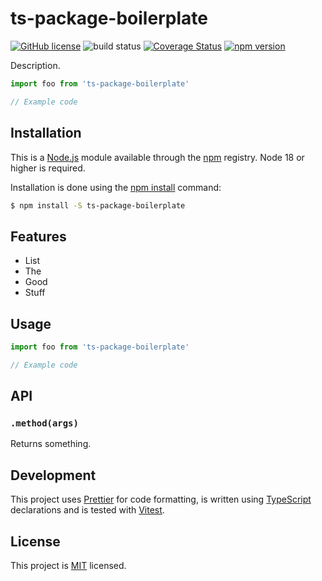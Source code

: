 # ts-package-boilerplate

[![GitHub license](https://img.shields.io/badge/license-MIT-blue.svg)](https://github.com/i-like-robots/ts-package-boilerplate/blob/master/LICENSE) ![build status](https://github.com/i-like-robots/ts-package-boilerplate/actions/workflows/test.yml/badge.svg?branch=main) [![Coverage Status](https://coveralls.io/repos/github/i-like-robots/ts-package-boilerplate/badge.svg?branch=main)](https://coveralls.io/github/i-like-robots/project-name) [![npm version](https://img.shields.io/npm/v/project-name/beta.svg?style=flat)](https://www.npmjs.com/package/project-name)

Description.

```js
import foo from 'ts-package-boilerplate'

// Example code
```

## Installation

This is a [Node.js] module available through the [npm] registry. Node 18 or higher is required.

Installation is done using the [npm install] command:

```sh
$ npm install -S ts-package-boilerplate
```

[node.js]: https://nodejs.org/
[npm]: http://npmjs.com/
[npm install]: https://docs.npmjs.com/getting-started/installing-npm-packages-locally

## Features

- List
- The
- Good
- Stuff

## Usage

```js
import foo from 'ts-package-boilerplate'

// Example code
```

## API

### `.method(args)`

Returns something.

## Development

This project uses [Prettier] for code formatting, is written using [TypeScript] declarations and is tested with [Vitest].

[typescript]: https://www.typescriptlang.org/
[prettier]: https://prettier.io/
[vitest]: https://vitest.dev/

## License

This project is [MIT] licensed.

[mit]: https://opensource.org/licenses/MIT
